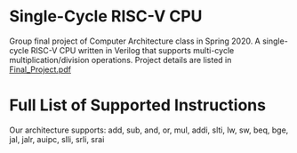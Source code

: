 # Single-Cycle RISC-V CPU
Group final project of Computer Architecture class in Spring 2020.
A single-cycle RISC-V CPU written in Verilog that supports multi-cycle multiplication/division operations.
Project details are listed in [Final_Project.pdf](Final_Project.pdf)

# Full List of Supported Instructions
Our architecture supports:
    add, sub, and, or, mul,
    addi, slti, lw, sw,
    beq, bge, jal, jalr, 
    auipc, slli, srli, srai
